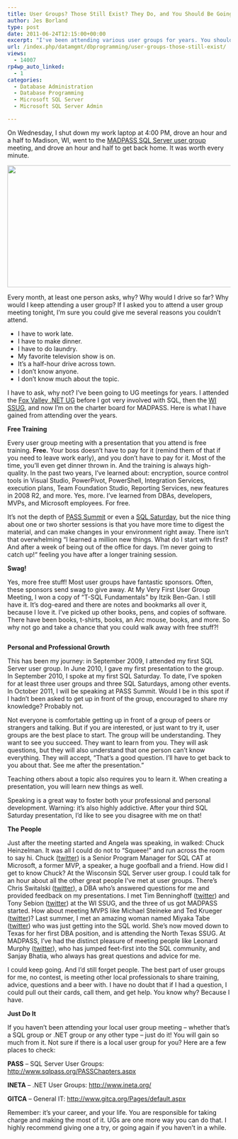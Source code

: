 ```yaml
---
title: User Groups? Those Still Exist? They Do, and You Should Be Going To One
author: Jes Borland
type: post
date: 2011-06-24T12:15:00+00:00
excerpt: "I've been attending various user groups for years. You should be attending one too. Why?"
url: /index.php/datamgmt/dbprogramming/user-groups-those-still-exist/
views:
  - 14007
rp4wp_auto_linked:
  - 1
categories:
  - Database Administration
  - Database Programming
  - Microsoft SQL Server
  - Microsoft SQL Server Admin

---
```

On Wednesday, I shut down my work laptop at 4:00 PM, drove an hour and a half to Madison, WI, went to the [MADPASS SQL Server user group][1] meeting, and drove an hour and half to get back home. It was worth every minute. 

<div class="image_block">
  <a href="/wp-content/uploads/users/grrlgeek/logMadPass_591x275_3.jpg?mtime=1308923594"><img alt="" src="/wp-content/uploads/users/grrlgeek/logMadPass_591x275_3.jpg?mtime=1308923594" width="591" height="275" /></a>
</div>

Every month, at least one person asks, why? Why would I drive so far? Why would I keep attending a user group? If I asked you to attend a user group meeting tonight, I’m sure you could give me several reasons you couldn’t attend.

  * I have to work late. 
  * I have to make dinner. 
  * I have to do laundry. 
  * My favorite television show is on.
  * It’s a half-hour drive across town. 
  * I don’t know anyone. 
  * I don’t know much about the topic. 

I have to ask, why not? I’ve been going to UG meetings for years. I attended the [Fox Valley .NET UG][2] before I got very involved with SQL, then the [WI SSUG][3], and now I’m on the charter board for MADPASS. Here is what I have gained from attending over the years.

**Free Training** 

Every user group meeting with a presentation that you attend is free training. **Free.** Your boss doesn’t have to pay for it (remind them of that if you need to leave work early), and you don’t have to pay for it. Most of the time, you’ll even get dinner thrown in. And the training is always high-quality. In the past two years, I’ve learned about: encryption, source control tools in Visual Studio, PowerPivot, PowerShell, Integration Services, execution plans, Team Foundation Studio, Reporting Services, new features in 2008 R2, and more. Yes, more. I’ve learned from DBAs, developers, MVPs, and Microsoft employees. For free. 

It’s not the depth of [PASS Summit][4] or even a [SQL Saturday][5], but the nice thing about one or two shorter sessions is that you have more time to digest the material, and can make changes in your environment right away. There isn’t that overwhelming “I learned a million new things. What do I start with first? And after a week of being out of the office for days. I’m never going to catch up!“ feeling you have after a longer training session. 

**Swag!** 

Yes, more free stuff! Most user groups have fantastic sponsors. Often, these sponsors send swag to give away. At My Very First User Group Meeting, I won a copy of “T-SQL Fundamentals” by Itzik Ben-Gan. I still have it. It’s dog-eared and there are notes and bookmarks all over it, because I love it. I’ve picked up other books, pens, and copies of software. There have been books, t-shirts, books, an Arc mouse, books, and more. So why not go and take a chance that you could walk away with free stuff?! 

<p align="center">
  <img src="http://stuffjournalistslike.files.wordpress.com/2008/10/swag.jpg" alt="" title="Swag: Stuff We All Get" />
</p>

**Personal and Professional Growth** 

This has been my journey: in September 2009, I attended my first SQL Server user group. In June 2010, I gave my first presentation to the group. In September 2010, I spoke at my first SQL Saturday. To date, I’ve spoken for at least three user groups and three SQL Saturdays, among other events. In October 2011, I will be speaking at PASS Summit. Would I be in this spot if I hadn’t been asked to get up in front of the group, encouraged to share my knowledge? Probably not. 

Not everyone is comfortable getting up in front of a group of peers or strangers and talking. But if you are interested, or just want to try it, user groups are the best place to start. The group will be understanding. They want to see you succeed. They want to learn from you. They will ask questions, but they will also understand that one person can’t know everything. They will accept, “That’s a good question. I’ll have to get back to you about that. See me after the presentation.” 

Teaching others about a topic also requires you to learn it. When creating a presentation, you will learn new things as well. 

Speaking is a great way to foster both your professional and personal development. Warning: it’s also highly addictive. After your third SQL Saturday presentation, I’d like to see you disagree with me on that! 

**The People**

Just after the meeting started and Angela was speaking, in walked: Chuck Heinzelman. It was all I could do not to “Squeee!” and run across the room to say hi. Chuck ([twitter][6]) is a Senior Program Manager for SQL CAT at Microsoft, a former MVP, a speaker, a huge goofball and a friend. How did I get to know Chuck? At the Wisconsin SQL Server user group. I could talk for an hour about all the other great people I’ve met at user groups. There’s Chris Switalski ([twitter][7]), a DBA who’s answered questions for me and provided feedback on my presentations. I met Tim Benninghoff ([twitter][8]) and Tony Sebion ([twitter][9]) at the WI SSUG, and the three of us got MADPASS started. How about meeting MVPS like Michael Steineke and Ted Krueger ([twitter][10])? Last summer, I met an amazing woman named Miyaka Tabe ([twitter][11]) who was just getting into the SQL world. She’s now moved down to Texas for her first DBA position, and is attending the North Texas SSUG. At MADPASS, I’ve had the distinct pleasure of meeting people like Leonard Murphy ([twitter][12]), who has jumped feet-first into the SQL community, and Sanjay Bhatia, who always has great questions and advice for me. 

I could keep going. And I’d still forget people. The best part of user groups for me, no contest, is meeting other local professionals to share training, advice, questions and a beer with. I have no doubt that if I had a question, I could pull out their cards, call them, and get help. You know why? Because I have. 

**Just Do It** 

If you haven’t been attending your local user group meeting – whether that’s a SQL group or .NET group or any other type – just do it! You will gain so much from it. Not sure if there is a local user group for you? Here are a few places to check:

**PASS** – SQL Server User Groups: <http://www.sqlpass.org/PASSChapters.aspx> 
  
**INETA** &#8211; .NET User Groups: <http://www.ineta.org/>
  
**GITCA** – General IT: <http://www.gitca.org/Pages/default.aspx>

Remember: it’s your career, and your life. You are responsible for taking charge and making the most of it. UGs are one more way you can do that. I highly recommend giving one a try, or going again if you haven’t in a while.

 [1]: http://madpass.org
 [2]: http://www.fvnug.org/
 [3]: http://wisconsin.sqlpass.org
 [4]: http://sqlpass.org/summit
 [5]: http://sqlsaturday.com
 [6]: http://twitter.com/SQLBoyWonder
 [7]: http://twitter.com/crswit
 [8]: http://twitter.com/bugboi
 [9]: http://twitter.com/tonysebion
 [10]: http://twitter.com/onpnt
 [11]: http://twitter.com/sqlprincezz
 [12]: http://twitter.com/phonetictalk